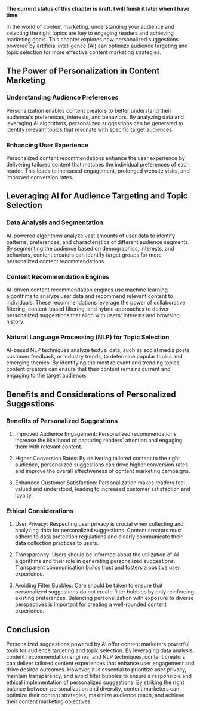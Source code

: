 **The current status of this chapter is draft. I will finish it later when I have time**

In the world of content marketing, understanding your audience and selecting the right topics are key to engaging readers and achieving marketing goals. This chapter explores how personalized suggestions powered by artificial intelligence (AI) can optimize audience targeting and topic selection for more effective content marketing strategies.

The Power of Personalization in Content Marketing
-------------------------------------------------

### Understanding Audience Preferences

Personalization enables content creators to better understand their audience's preferences, interests, and behaviors. By analyzing data and leveraging AI algorithms, personalized suggestions can be generated to identify relevant topics that resonate with specific target audiences.

### Enhancing User Experience

Personalized content recommendations enhance the user experience by delivering tailored content that matches the individual preferences of each reader. This leads to increased engagement, prolonged website visits, and improved conversion rates.

Leveraging AI for Audience Targeting and Topic Selection
--------------------------------------------------------

### Data Analysis and Segmentation

AI-powered algorithms analyze vast amounts of user data to identify patterns, preferences, and characteristics of different audience segments. By segmenting the audience based on demographics, interests, and behaviors, content creators can identify target groups for more personalized content recommendations.

### Content Recommendation Engines

AI-driven content recommendation engines use machine learning algorithms to analyze user data and recommend relevant content to individuals. These recommendations leverage the power of collaborative filtering, content-based filtering, and hybrid approaches to deliver personalized suggestions that align with users' interests and browsing history.

### Natural Language Processing (NLP) for Topic Selection

AI-based NLP techniques analyze textual data, such as social media posts, customer feedback, or industry trends, to determine popular topics and emerging themes. By identifying the most relevant and trending topics, content creators can ensure that their content remains current and engaging to the target audience.

Benefits and Considerations of Personalized Suggestions
-------------------------------------------------------

### Benefits of Personalized Suggestions

1. Improved Audience Engagement: Personalized recommendations increase the likelihood of capturing readers' attention and engaging them with relevant content.

2. Higher Conversion Rates: By delivering tailored content to the right audience, personalized suggestions can drive higher conversion rates and improve the overall effectiveness of content marketing campaigns.

3. Enhanced Customer Satisfaction: Personalization makes readers feel valued and understood, leading to increased customer satisfaction and loyalty.

### Ethical Considerations

1. User Privacy: Respecting user privacy is crucial when collecting and analyzing data for personalized suggestions. Content creators must adhere to data protection regulations and clearly communicate their data collection practices to users.

2. Transparency: Users should be informed about the utilization of AI algorithms and their role in generating personalized suggestions. Transparent communication builds trust and fosters a positive user experience.

3. Avoiding Filter Bubbles: Care should be taken to ensure that personalized suggestions do not create filter bubbles by only reinforcing existing preferences. Balancing personalization with exposure to diverse perspectives is important for creating a well-rounded content experience.

Conclusion
----------

Personalized suggestions powered by AI offer content marketers powerful tools for audience targeting and topic selection. By leveraging data analysis, content recommendation engines, and NLP techniques, content creators can deliver tailored content experiences that enhance user engagement and drive desired outcomes. However, it is essential to prioritize user privacy, maintain transparency, and avoid filter bubbles to ensure a responsible and ethical implementation of personalized suggestions. By striking the right balance between personalization and diversity, content marketers can optimize their content strategies, maximize audience reach, and achieve their content marketing objectives.
